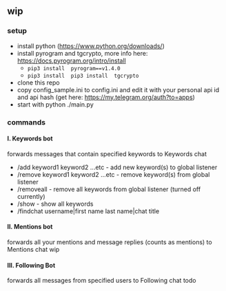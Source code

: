 ## wip

### setup
- install python (https://www.python.org/downloads/)
- install pyrogram and tgcrypto, more info here: https://docs.pyrogram.org/intro/install
  - `pip3 install  pyrogram==v1.4.0`
  - `pip3 install  pip3 install  tgcrypto`
- clone this repo
- copy config_sample.ini to config.ini and edit it with your personal api id and api hash (get here: https://my.telegram.org/auth?to=apps)
- start with python ./main.py

### commands
#### I. Keywords bot
forwards messages that contain specified keywords to Keywords chat
- /add keyword1 keyword2 ...etc - add new keyword(s) to global listener
- /remove keyword1 keyword2 ...etc - remove keyword(s) from global listener
- /removeall - remove all keywords from global listener (turned off currently)
- /show - show all keywords
- /findchat username|first name last name|chat title

#### II. Mentions bot
forwards all your mentions and message replies (counts as mentions) to Mentions chat
wip

#### III. Following Bot
forwards all messages from specified users to Following chat
todo
